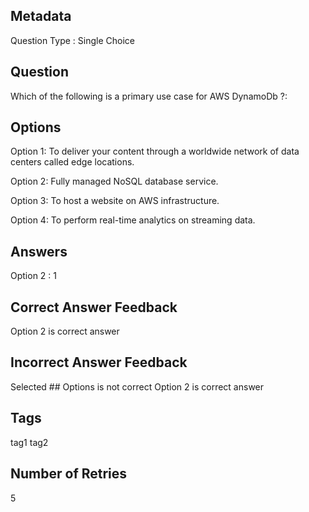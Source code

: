 ## Metadata
Question Type : Single Choice

## Question
Which of the following is a primary use case for AWS DynamoDb ?:
## Options
Option 1: To deliver your content through a worldwide network of data centers called edge locations.

Option 2: Fully managed NoSQL database service.

Option 3: To host a website on AWS infrastructure.

Option 4: To perform real-time analytics on streaming data.

## Answers
Option 2 : 1

## Correct Answer Feedback
Option 2 is correct answer

## Incorrect Answer Feedback
Selected ## Options is not correct Option 2 is correct answer

## Tags
tag1
tag2

## Number of Retries
5
